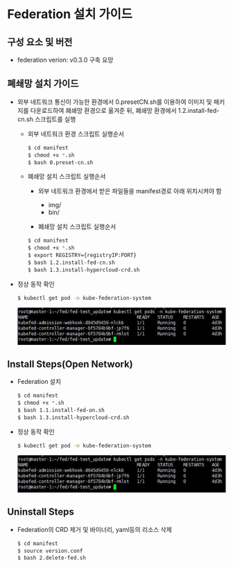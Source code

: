 
# Federation 설치 가이드

## 구성 요소 및 버전
* federation verion: v0.3.0 구축 요망

## 폐쇄망 설치 가이드
* 외부 네트워크 통신이 가능한 환경에서 0.presetCN.sh를 이용하여 이미지 및 패키지를 다운로드하여 폐쇄망 환경으로 옮겨준 뒤, 폐쇄망 환경에서 1.2.install-fed-cn.sh 스크립트를 실행
    * 외부 네트워크 환경 스크립트 실행순서
        ```bash
        $ cd manifest
        $ chmod +x *.sh
        $ bash 0.preset-cn.sh
        ```

    * 폐쇄망 설치 스크립트 실행순서
        * 외부 네트워크 환경에서 받은 파일들을 manifest경로 아래 위치시켜야 함
            * img/
            * bin/
            
        * 폐쇄망 설치 스크립트 실행순서
        ```bash
        $ cd manifest
        $ chmod +x *.sh
        $ export REGISTRY={registryIP:PORT}
        $ bash 1.2.install-fed-cn.sh
        $ bash 1.3.install-hypercloud-crd.sh
        ```

* 정상 동작 확인
    ```bash
    $ kubectl get pod -n kube-federation-system
    ```
    ![image](figure/pod.jpg)

## Install Steps(Open Network)
* Federation 설치
    ```bash
    $ cd manifest
    $ chmod +x *.sh
    $ bash 1.1.install-fed-on.sh
    $ bash 1.3.install-hypercloud-crd.sh
    ```

* 정상 동작 확인
    ```bash
    $ kubectl get pod -n kube-federation-system
    ```
    ![image](figure/pod.jpg)

## Uninstall Steps
* Federation의 CRD 제거 및 바이너리, yaml등의 리소스 삭제
    ```bash
    $ cd manifest
    $ source version.conf
    $ bash 2.delete-fed.sh
    ```
